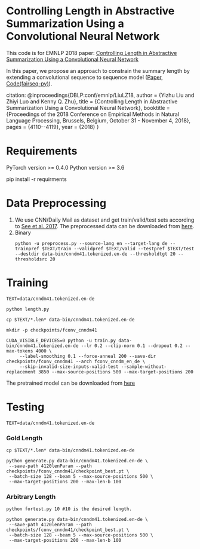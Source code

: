 # Controlling Length in Abstractive Summarization Using a Convolutional Neural Network
This code is for EMNLP 2018 paper: [Controlling Length in Abstractive Summarization Using a Convolutional Neural Network](https://www.aclweb.org/anthology/D18-1444/)

In this paper, we propose an approach to constrain the summary length by extending a convolutional sequence to sequence model ([Paper](https://arxiv.org/abs/1705.03122), [Code(fairseq-py)](https://github.com/pytorch/fairseq)).

citation:
@inproceedings{DBLP:conf/emnlp/LiuLZ18,
  author    = {Yizhu Liu and
               Zhiyi Luo and
               Kenny Q. Zhu},
  title     = {Controlling Length in Abstractive Summarization Using a Convolutional
               Neural Network},
  booktitle = {Proceedings of the 2018 Conference on Empirical Methods in Natural
               Language Processing, Brussels, Belgium, October 31 - November 4, 2018},
  pages     = {4110--4119},
  year      = {2018}
}

# Requirements
PyTorch version >= 0.4.0
Python version >= 3.6

pip install -r requirments

# Data Preprocessing
1. We use CNN/Daily Mail as dataset and get train/valid/test sets according to [See et al. 2017](https://github.com/abisee/cnn-dailymail). 
   The preprocessed data can be downloaded from [here](https://drive.google.com/file/d/1KjzKYhpsIwBKiNZx5x-NiYQabumY3qkY/view?usp=sharing).
2. Binary
   ```
   python -u preprocess.py --source-lang en --target-lang de --trainpref $TEXT/train --validpref $TEXT/valid --testpref $TEXT/test --destdir data-bin/cnndm41.tokenized.en-de --thresholdtgt 20 --thresholdsrc 20
   ```
# Training
```
TEXT=data/cnndm41.tokenized.en-de

python length.py

cp $TEXT/*.len* data-bin/cnndm41.tokenized.en-de

mkdir -p checkpoints/fconv_cnndm41

CUDA_VISIBLE_DEVICES=0 python -u train.py data-bin/cnndm41.tokenized.en-de --lr 0.2 --clip-norm 0.1 --dropout 0.2 --max-tokens 4000 \
     --label-smoothing 0.1 --force-anneal 200 --save-dir checkpoints/fconv_cnndm41 --arch fconv_cnndm_en_de \
     --skip-invalid-size-inputs-valid-test --sample-without-replacement 3850 --max-source-positions 500 --max-target-positions 200
```
The pretrained model can be downloaded from [here](https://drive.google.com/file/d/176l69rwqX19-JIpib9KBczGO6fvHibVh/view?usp=sharing)

# Testing
```
TEXT=data/cnndm41.tokenized.en-de
```
### Gold Length
```
cp $TEXT/*.len* data-bin/cnndm41.tokenized.en-de

python generate.py data-bin/cnndm41.tokenized.en-de \
 --save-path 4120lenParam --path checkpoints/fconv_cnndm41/checkpoint_best.pt \
 --batch-size 128 --beam 5 --max-source-positions 500 \
 --max-target-positions 200 --max-len-b 100
```

### Arbitrary Length
```
python fortest.py 10 #10 is the desired length.

python generate.py data-bin/cnndm41.tokenized.en-de \
 --save-path 4120lenParam --path checkpoints/fconv_cnndm41/checkpoint_best.pt \
 --batch-size 128 --beam 5 --max-source-positions 500 \
 --max-target-positions 200 --max-len-b 100
```
